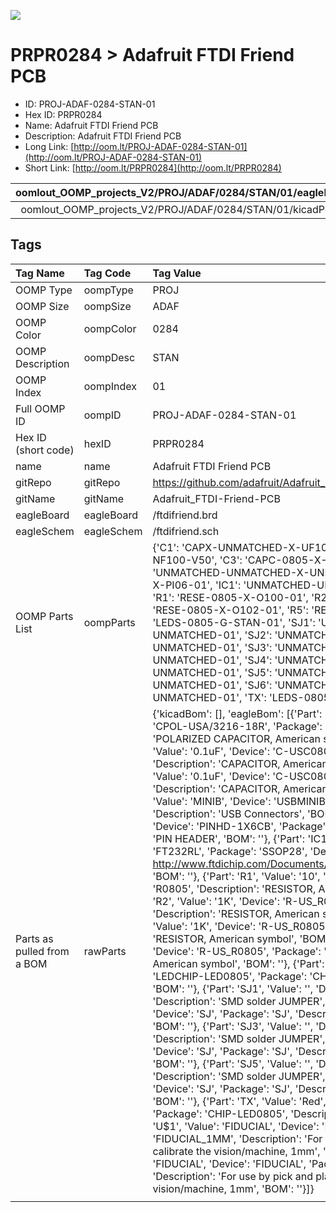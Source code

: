 


  
![][im]
# PRPR0284 > Adafruit FTDI Friend PCB

- ID: PROJ-ADAF-0284-STAN-01
- Hex ID: PRPR0284
- Name: Adafruit FTDI Friend PCB
- Description: Adafruit FTDI Friend PCB
- Long Link: [http://oom.lt/PROJ-ADAF-0284-STAN-01](http://oom.lt/PROJ-ADAF-0284-STAN-01)
- Short Link: [http://oom.lt/PRPR0284](http://oom.lt/PRPR0284)
  

|oomlout_OOMP_projects_V2/PROJ/ADAF/0284/STAN/01/eagleImage.png|oomlout_OOMP_projects_V2/PROJ/ADAF/0284/STAN/01/eagleSchemImage.png|oomlout_OOMP_projects_V2/PROJ/ADAF/0284/STAN/01/kicadPcb3dFront.png|oomlout_OOMP_projects_V2/PROJ/ADAF/0284/STAN/01/kicadPcb3dBack.png|
| :---: | :---: | :---: | :---: |
|oomlout_OOMP_projects_V2/PROJ/ADAF/0284/STAN/01/kicadPcb3d.png||||

## Tags
  

|Tag Name|Tag Code|Tag Value|
| :--- | :--- | :--- |
|OOMP Type|oompType|PROJ|
|OOMP Size|oompSize|ADAF|
|OOMP Color|oompColor|0284|
|OOMP Description|oompDesc|STAN|
|OOMP Index|oompIndex|01|
|Full OOMP ID|oompID|PROJ-ADAF-0284-STAN-01|
|Hex ID (short code)|hexID|PRPR0284|
|name|name|Adafruit FTDI Friend PCB|
|gitRepo|gitRepo|https://github.com/adafruit/Adafruit_FTDI-Friend-PCB|
|gitName|gitName|Adafruit_FTDI-Friend-PCB|
|eagleBoard|eagleBoard|/ftdifriend.brd|
|eagleSchem|eagleSchem|/ftdifriend.sch|
|OOMP Parts List|oompParts|{'C1': 'CAPX-UNMATCHED-X-UF10-01', 'C2': 'CAPC-0805-X-NF100-V50', 'C3': 'CAPC-0805-X-NF100-V50', 'CN1': 'UNMATCHED-UNMATCHED-X-UNMATCHED-01', 'FTDI': 'HEAD-I01-X-PI06-01', 'IC1': 'UNMATCHED-UNMATCHED-X-UNMATCHED-01', 'R1': 'RESE-0805-X-O100-01', 'R2': 'RESE-0805-X-O102-01', 'R3': 'RESE-0805-X-O102-01', 'R5': 'RESE-0805-X-O100-01', 'RX': 'LEDS-0805-G-STAN-01', 'SJ1': 'UNMATCHED-UNMATCHED-X-UNMATCHED-01', 'SJ2': 'UNMATCHED-UNMATCHED-X-UNMATCHED-01', 'SJ3': 'UNMATCHED-UNMATCHED-X-UNMATCHED-01', 'SJ4': 'UNMATCHED-UNMATCHED-X-UNMATCHED-01', 'SJ5': 'UNMATCHED-UNMATCHED-X-UNMATCHED-01', 'SJ6': 'UNMATCHED-UNMATCHED-X-UNMATCHED-01', 'TX': 'LEDS-0805-R-STAN-01'}|
|Parts as pulled from a BOM|rawParts|{'kicadBom': [], 'eagleBom': [{'Part': 'C1', 'Value': '10uF', 'Device': 'CPOL-USA/3216-18R', 'Package': 'A/3216-18R', 'Description': 'POLARIZED CAPACITOR, American symbol', 'BOM': ''}, {'Part': 'C2', 'Value': '0.1uF', 'Device': 'C-USC0805K', 'Package': 'C0805K', 'Description': 'CAPACITOR, American symbol', 'BOM': ''}, {'Part': 'C3', 'Value': '0.1uF', 'Device': 'C-USC0805K', 'Package': 'C0805K', 'Description': 'CAPACITOR, American symbol', 'BOM': ''}, {'Part': 'CN1', 'Value': 'MINIB', 'Device': 'USBMINIB', 'Package': 'USB-MINIB', 'Description': 'USB Connectors', 'BOM': ''}, {'Part': 'FTDI', 'Value': '', 'Device': 'PINHD-1X6CB', 'Package': '1X06-CLEANBIG', 'Description': 'PIN HEADER', 'BOM': ''}, {'Part': 'IC1', 'Value': 'FT232RL', 'Device': 'FT232RL', 'Package': 'SSOP28', 'Description': 'Source: http://www.ftdichip.com/Documents/DataSheets/DS_FT232R_v104.pdf', 'BOM': ''}, {'Part': 'R1', 'Value': '10', 'Device': 'R-US_R0805', 'Package': 'R0805', 'Description': 'RESISTOR, American symbol', 'BOM': ''}, {'Part': 'R2', 'Value': '1K', 'Device': 'R-US_R0805', 'Package': 'R0805', 'Description': 'RESISTOR, American symbol', 'BOM': ''}, {'Part': 'R3', 'Value': '1K', 'Device': 'R-US_R0805', 'Package': 'R0805', 'Description': 'RESISTOR, American symbol', 'BOM': ''}, {'Part': 'R5', 'Value': '10', 'Device': 'R-US_R0805', 'Package': 'R0805', 'Description': 'RESISTOR, American symbol', 'BOM': ''}, {'Part': 'RX', 'Value': 'Green', 'Device': 'LEDCHIP-LED0805', 'Package': 'CHIP-LED0805', 'Description': 'LED', 'BOM': ''}, {'Part': 'SJ1', 'Value': '', 'Device': 'SJ', 'Package': 'SJ', 'Description': 'SMD solder JUMPER', 'BOM': ''}, {'Part': 'SJ2', 'Value': '', 'Device': 'SJ', 'Package': 'SJ', 'Description': 'SMD solder JUMPER', 'BOM': ''}, {'Part': 'SJ3', 'Value': '', 'Device': 'SJ', 'Package': 'SJ', 'Description': 'SMD solder JUMPER', 'BOM': ''}, {'Part': 'SJ4', 'Value': '', 'Device': 'SJ', 'Package': 'SJ', 'Description': 'SMD solder JUMPER', 'BOM': ''}, {'Part': 'SJ5', 'Value': '', 'Device': 'SJ', 'Package': 'SJ', 'Description': 'SMD solder JUMPER', 'BOM': ''}, {'Part': 'SJ6', 'Value': '', 'Device': 'SJ', 'Package': 'SJ', 'Description': 'SMD solder JUMPER', 'BOM': ''}, {'Part': 'TX', 'Value': 'Red', 'Device': 'LEDCHIP-LED0805', 'Package': 'CHIP-LED0805', 'Description': 'LED', 'BOM': ''}, {'Part': 'U$1', 'Value': 'FIDUCIAL', 'Device': 'FIDUCIAL', 'Package': 'FIDUCIAL_1MM', 'Description': 'For use by pick and place machines to calibrate the vision/machine, 1mm', 'BOM': ''}, {'Part': 'U$2', 'Value': 'FIDUCIAL', 'Device': 'FIDUCIAL', 'Package': 'FIDUCIAL_1MM', 'Description': 'For use by pick and place machines to calibrate the vision/machine, 1mm', 'BOM': ''}]}|
||||



[im]: PROJ/ADAF/0284/STAN/01/kicadPcb3d_450.png
